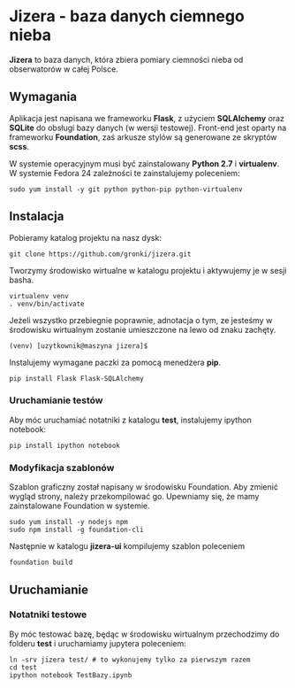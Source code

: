 # Jizera - baza danych ciemnego nieba

**Jizera** to baza danych, która zbiera pomiary ciemności nieba
od obserwatorów w całej Polsce.

## Wymagania

Aplikacja jest napisana we frameworku **Flask**, z użyciem **SQLAlchemy** oraz **SQLite** do obsługi bazy danych (w wersji testowej). Front-end jest oparty na frameworku **Foundation**, zaś arkusze stylów są generowane ze skryptów **scss**.

W systemie operacyjnym
musi być zainstalowany **Python 2.7** i **virtualenv**. W systemie Fedora 24 zależności te zainstalujemy poleceniem:
```
sudo yum install -y git python python-pip python-virtualenv
```

## Instalacja

Pobieramy katalog projektu na nasz dysk:

```
git clone https://github.com/gronki/jizera.git
```

Tworzymy środowisko wirtualne w katalogu projektu i aktywujemy je
w sesji basha.
```
virtualenv venv
. venv/bin/activate
```
Jeżeli wszystko przebiegnie poprawnie, adnotacja o tym, ze jesteśmy w środowisku wirtualnym zostanie umieszczone na lewo od znaku zachęty.
```
(venv) [uzytkownik@maszyna jizera]$
```
Instalujemy wymagane paczki za pomocą menedżera **pip**.
```
pip install Flask Flask-SQLAlchemy
```
### Uruchamianie testów

Aby móc uruchamiać notatniki z katalogu **test**, instalujemy ipython notebook:
```
pip install ipython notebook
```

### Modyfikacja szablonów

Szablon graficzny został napisany w środowisku Foundation. Aby zmienić wygląd strony,
należy przekompilować go. Upewniamy się, że mamy zainstalowane Foundation w systemie.
```
sudo yum install -y nodejs npm
sudo npm install -g foundation-cli
```
Następnie w katalogu **jizera-ui** kompilujemy szablon poleceniem
```
foundation build
```

## Uruchamianie

### Notatniki testowe

By móc testować bazę, będąc w środowisku wirtualnym przechodzimy do folderu **test** i uruchamiamy jupytera poleceniem:
```
ln -srv jizera test/ # to wykonujemy tylko za pierwszym razem
cd test
ipython notebook TestBazy.ipynb
```
